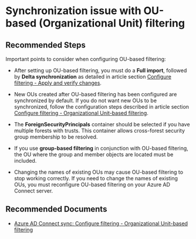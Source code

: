 <properties
    pageTitle="Synchronization issue with OU-based filtering"
    description="Synchronization issue with OU-based filtering"
    service="microsoft.aad"
    resource="Microsoft_AAD_IAM"
    authors="cychua"
    ms.author="cychua"
    displayOrder="51"
    selfHelpType="resource"
    supportTopicIds=""
    resourceTags="userandgroups_overview, userandgroups_user, userandgroups_group"
    productPesIds=""
    cloudEnvironments="MoonCake"
	articleId="active-directory-aadconnect-sync-oufiltering-mooncake"
	ownershipId="AzureIdentity_User"
/>

# Synchronization issue with OU-based (Organizational Unit) filtering

## **Recommended Steps**

Important points to consider when configuring OU-based filtering:

* After setting up OU-based filtering, you must do a **Full import**, followed by **Delta synchronization** as detailed in article section [Configure filtering - Apply and verify changes](https://docs.azure.cn/active-directory/hybrid/how-to-connect-sync-configure-filtering#apply-and-verify-changes).

* New OUs created after OU-based filtering has been configured are synchronized by default. If you do not want new OUs to be synchronized, follow the configuration steps described in article section [Configure filtering - Organizational Unit-based filtering](https://docs.azure.cn/active-directory/hybrid/how-to-connect-sync-configure-filtering#organizational-unitbased-filtering).

* The **ForeignSecurityPrincipals** container should be selected if you have multiple forests with trusts. This container allows cross-forest security group membership to be resolved.

* If you use **group-based filtering** in conjunction with OU-based filtering, the OU where the group and member objects are located must be included.

* Changing the names of existing OUs may cause OU-based filtering to stop working correctly. If you need to change the names of existing OUs, you must reconfigure OU-based filtering on your Azure AD Connect server.

## **Recommended Documents**

* [Azure AD Connect sync: Configure filtering - Organizational Unit-based filtering](https://docs.azure.cn/active-directory/hybrid/how-to-connect-sync-configure-filtering#organizational-unitbased-filtering)  
